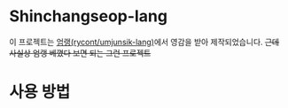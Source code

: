 # Shinchangseop-lang
이 프로젝트는 [엄랭(rycont/umjunsik-lang)](https://github.com/rycont/umjunsik-lang)에서 영감을 받아 제작되었습니다. ~~근데 사실상 엄랭 베꼈다 보면 되는 그런 프로젝트~~
# 사용 방법
